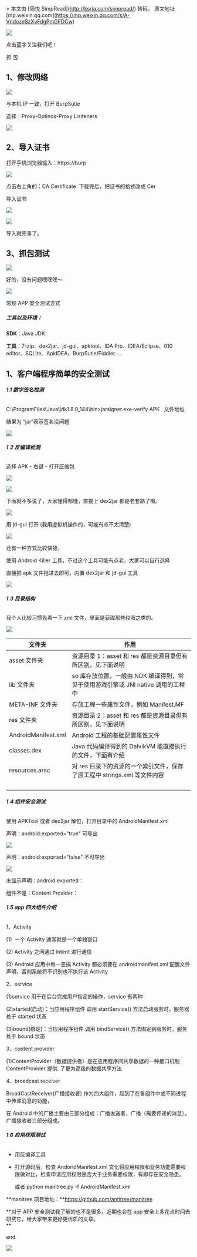 \> 本文由 \[简悦 SimpRead\](http://ksria.com/simpread/) 转码， 原文地址 \[mp.weixin.qq.com\](https://mp.weixin.qq.com/s/A-VndozeSzXvFdgPmGFDCw)

![](https://mmbiz.qpic.cn/mmbiz_png/b96CibCt70iaa62yRh8ZMicGSoozvuoh0ibFQGj4hjhLCxqwV8T0z3NBPjjnvfZcyObNAEnOib0bH4lRT5dj1Rawd7g/640?wx_fmt=png)

点击蓝字关注我们吧！

抓 包

  

1、修改网络
------

![](https://mmbiz.qpic.cn/mmbiz_png/RXib24CCXQ082noUlrjkQtMyVHBfyY7uxMlgLa90fExoVibLLL7KXOiaMib4Y7grncwricMHYMrp7hgc8M48HDnMshA/640?wx_fmt=png)

与本机 IP 一致，打开 BurpSutie

选择：Proxy-Optinos-Proxy Lisiteners

![](https://mmbiz.qpic.cn/mmbiz_png/RXib24CCXQ082noUlrjkQtMyVHBfyY7uxxw0bwvul5OBQ83NG6DWeTVw33Xdzo5MGiaHKTvevguXXnUKLibZP0nxg/640?wx_fmt=png)

**2、导入证书**
----------

打开手机浏览器输入：https://burp

![](https://mmbiz.qpic.cn/mmbiz_png/RXib24CCXQ082noUlrjkQtMyVHBfyY7uxENyttvNOdbSrwRDqhicBcAgxx42MGYibDAXtiathAs4vq498UPjey1PQQ/640?wx_fmt=png)

点击右上角的：CA Certificate  下载完后，把证书的格式改成 Cer

导入证书

![](https://mmbiz.qpic.cn/mmbiz_png/RXib24CCXQ082noUlrjkQtMyVHBfyY7uxVLib444ewfAADHbMuIycWibdDygicYS6clic4MHDibjVS5Xwib9sAKicoOs5g/640?wx_fmt=png)

![](https://mmbiz.qpic.cn/mmbiz_png/RXib24CCXQ082noUlrjkQtMyVHBfyY7uxPgm8s8p9vocez4OTBPMtmk5MooLwEAhqZaEBickSkQKTU0O2aRLsHDg/640?wx_fmt=png)

导入就完事了。

**3、抓包测试**
----------

![](https://mmbiz.qpic.cn/mmbiz_png/RXib24CCXQ082noUlrjkQtMyVHBfyY7uxrCTSBf0X1jAZ1b7jMhL4NMgx7AGWKSNoM1W6DRrSPsYpIscbvJkr2A/640?wx_fmt=png)

好的，没有问题嘿嘿嘿～

![](https://mmbiz.qpic.cn/mmbiz_jpg/RXib24CCXQ082noUlrjkQtMyVHBfyY7uxFiaY5KJJF65ucrhOGNfBvpxFavomjY0bUHfxObG413nWRY1YJrms0zw/640?wx_fmt=jpeg)

常规 APP 安全测试方式

  

##### 工具以及环境：

**SDK**：Java JDK

**工具**：7-zip、dex2jar、jd-gui、apktool、IDA Pro、IDEA/Eclipse、010 editor、SQLite、ApkIDEA、BurpSutie/Fiddler.....

  

1、客户端程序简单的安全测试
--------------

###### **1.1 数字签名检测**

C:\\ProgramFiles\\Java\\jdk1.8.0\_144\\bin>jarsigner.exe-verify APK   文件地址

结果为 “jar“表示签名没问题

![](https://mmbiz.qpic.cn/mmbiz_png/RXib24CCXQ082noUlrjkQtMyVHBfyY7uxeuCdUJe4SDjHWa8marmu7H9j6Q8gkX57dnHJtXYhHCftib9nY9icVcBw/640?wx_fmt=png)

###### **1.2 反编译检测**

选择 APK - 右键 - 打开压缩包

![](https://mmbiz.qpic.cn/mmbiz_png/RXib24CCXQ082noUlrjkQtMyVHBfyY7ux3b9WtpmvNQgib6URIS1W62Nw1icU9OWSIYBqmGnia8VAmDV28jz1rDFQw/640?wx_fmt=png)

![](https://mmbiz.qpic.cn/mmbiz_png/RXib24CCXQ082noUlrjkQtMyVHBfyY7uxZIrI4Of4bQA2Blzsyx0VGy54IasfF4BOGxn4oPFZciabH7cibXAV3fgg/640?wx_fmt=png)

下面就不多说了，大家懂得都懂，直接上 dex2jar 都是老套路了嗷。

![](https://mmbiz.qpic.cn/mmbiz_jpg/RXib24CCXQ082noUlrjkQtMyVHBfyY7ux2da2gSpQOsA22ia6qyic5O9FrzXZibicqkcHKfNVla1hXH2VUhIsZ4l5jQ/640?wx_fmt=jpeg)

用 jd-gui 打开 (我用虚拟机操作的，可能有点不太清楚)

![](https://mmbiz.qpic.cn/mmbiz_png/RXib24CCXQ082noUlrjkQtMyVHBfyY7uxJZLp6EDVuA7EPnxeqKSvm0ziciaAGNW4y8MsiapGRwe6VY34sl8nH5YMQ/640?wx_fmt=png)

还有一种方式比较快捷，

使用 Android Killer 工具，不过这个工具可能有点老，大家可以自行选择

直接把 apk 文件拖进去即可，内置 dex2jar 和 jd-gui 工具

![](https://mmbiz.qpic.cn/mmbiz_jpg/RXib24CCXQ082noUlrjkQtMyVHBfyY7uxlyIFHVNwrSibW4ZAbu6nQWibXyNRRicZTjupvEZ0BMP3y3HDia6ad2MwQQ/640?wx_fmt=jpeg)

###### **1.3 目录结构**

我个人比较习惯先看一下 xml 文件，里面是获取那些权限之类的。

![](https://mmbiz.qpic.cn/mmbiz_jpg/RXib24CCXQ082noUlrjkQtMyVHBfyY7uxx2sWJkm43iaeaT2zghicVVDlVJRu71WKYms0ApiagLDvdTxjUKG94eQIw/640?wx_fmt=jpeg)

<table width="680"><thead><tr><th>文件夹</th><th>作用</th></tr></thead><tbody><tr><td>asset 文件夹</td><td>资源目录 1：asset 和 res 都是资源目录但有所区别，见下面说明</td></tr><tr><td>lib 文件夹</td><td>so 库存放位置，一般由 NDK 编译得到，常见于使用游戏引擎或 JNI native 调用的工程中</td></tr><tr><td>META-INF 文件夹</td><td>存放工程一些属性文件，例如 Manifest.MF</td></tr><tr><td>res 文件夹</td><td>资源目录 2：asset 和 res 都是资源目录但有所区别，见下面说明</td></tr><tr><td>AndroidManifest.xml</td><td>Android 工程的基础配置属性文件</td></tr><tr><td>classes.dex</td><td>Java 代码编译得到的 DalvikVM 能直接执行的文件，下面有介绍</td></tr><tr><td>resources.arsc</td><td>对 res 目录下的资源的一个索引文件，保存了原工程中 strings.xml 等文件内容</td></tr><tr><td><br></td><td><br></td></tr></tbody></table>

###### **1.4 组件安全测试**

使用 APKTool 或者 dex2jar 解包，打开目录中的 AndroidManifest.xml

声明：android:exported="true" 可导出

![](https://mmbiz.qpic.cn/mmbiz_jpg/RXib24CCXQ082noUlrjkQtMyVHBfyY7uxDsul9TIumiaYbrickpKUn0salfH4l8TSccicg2Pq9Ql8pYsmNFFIgbEbA/640?wx_fmt=jpeg)

声明：android:exported="false" 不可导出

![](https://mmbiz.qpic.cn/mmbiz_png/RXib24CCXQ082noUlrjkQtMyVHBfyY7uxopIsOEmuKkfn81pbib6TV2RCpLAKRxsScraIMBRPaVOrHFIVSeVap4w/640?wx_fmt=png)

未显示声明：android:exported：  

组件不是：Content Provider：

###### **1.5 app 四大组件介绍**

1、Activity

  
(1)  一个 Activity 通常就是一个单独窗口

(2) Activity 之间通过 lntent 进行通信

(3) Android 应用中每一恶搞 Activity 都必须要在 androidmanifest.xml 配置文件声明，否则系统将不识别也不执行该 Activity

2、service  

(1)service 用于在后台完成用户指定的操作，service 有两种

(2)started(启动)：当应用程序组件 调用 startService() 方法启动服务时，服务器处于 started 状态

(3)bound(绑定)：当应用程序组件 调用 bindService() 方法绑定到服务时，服务处于 bound 状态

3、content provider  

(1)ContentProvider（数据提供者）是在应用程序间共享数据的一种接口机制 ContentProvider 提供. 了更为高级的数据共享方法

4、broadcast receiver

BroadCastReceiver(广播接收者) 作为四大组件，起到了在各组件中或不同进程中传递消息的功能，

在 Android 中的广播主要由三部分组成：广播发送者，广播（需要传递的消息），广播接收者三部分组成。

###### **1.6 应用权限测试**

*   用反编译工具
    
*   打开源码后，检查 AndoridManifest.xml 文化将应用权限和业务功能需要权限做对比，检查申请应用权限是否大于业务需要权限，有即存在安全隐患。
    
    或者 python manitree.py -f AndroidManifest.xml
    

**manitree 项目地址：**https://github.com/antitree/manitree

**对于 APP 安全测试我了解的也不是很多，近期也会在 app 安全上多花点时间去研究它，给大家带来更好更优质的文章。  
**

end

  

![](https://mmbiz.qpic.cn/mmbiz_png/RXib24CCXQ09UMHicQKdkBOjyEkfcuwk5ia3Dibpwr50IrKagljyPaooxhib1hwHPywcIk0ib6Bhbick09RJhicwXP2juA/640?wx_fmt=png)